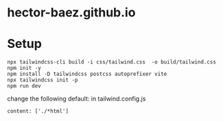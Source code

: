 # hector-baez.github.io

# Setup
```
npx tailwindcss-cli build -i css/tailwind.css  -o build/tailwind.css
npm init -y
npm install -D tailwindcss postcss autoprefixer vite
npx tailwindcss init -p
npm run dev
```

change the following default:
in tailwind.config.js
```
content: ['./*html']
```
